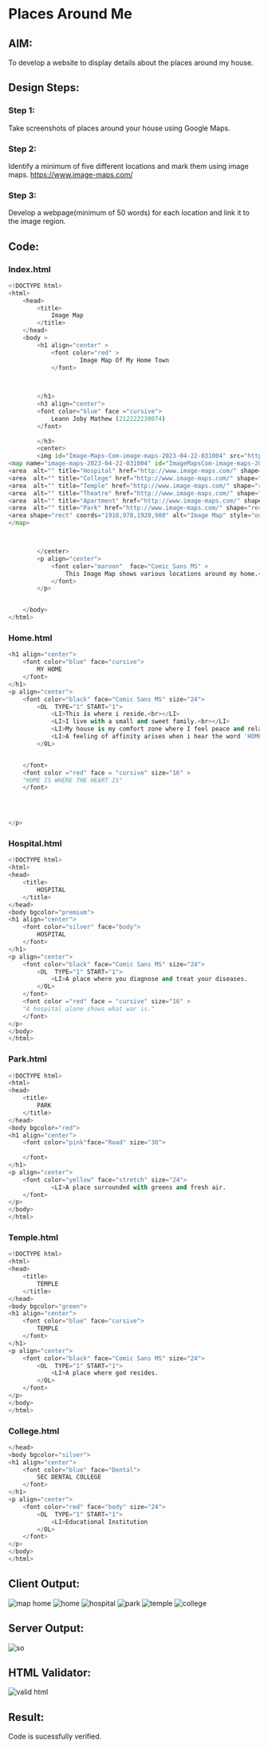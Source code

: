 # Places Around Me
## AIM:
To develop a website to display details about the places around my house.

## Design Steps:

### Step 1:
Take screenshots of places around your house using Google Maps.

### Step 2:
Identify a minimum of five different locations and mark them using image maps. https://www.image-maps.com/

### Step 3:
Develop a webpage(minimum of 50 words) for each location and link it to the image region.

## Code:
### Index.html
```python
<!DOCTYPE html>
<html>
    <head>
        <title>
            Image Map
        </title>
    </head>
    <body >
        <h1 align="center" >
            <font color="red" >
                    Image Map Of My Home Town
            </font>


            
        </h1>
        <h3 align="center">
        <font color="blue" face ="cursive">
            Leann Joby Mathew (212222230074)
        </font>
            
        </h3>
        <center>
        <img id="Image-Maps-Com-image-maps-2023-04-22-031004" src="https://app.image-maps.com/m/private/0/nhfjtmer82vjk9pfp2r41n9qep_map.png" border="0" width="1920" height="980" orgWidth="1920" orgHeight="980" usemap="#image-maps-2023-04-22-031004" alt="" />
<map name="image-maps-2023-04-22-031004" id="ImageMapsCom-image-maps-2023-04-22-031004">
<area  alt="" title="Hospital" href="http://www.image-maps.com/" shape="rect" coords="1177,401,1227,451" style="outline:none;" target="_self"     />
<area  alt="" title="College" href="http://www.image-maps.com/" shape="rect" coords="579,654,629,704" style="outline:none;" target="_self"     />
<area  alt="" title="Temple" href="http://www.image-maps.com/" shape="rect" coords="1453,685,1503,735" style="outline:none;" target="_self"     />
<area  alt="" title="Theatre" href="http://www.image-maps.com/" shape="rect" coords="1600.0000305175781,164,1650.0000305175781,214" style="outline:none;" target="_self"     />
<area  alt="" title="Apartment" href="http://www.image-maps.com/" shape="rect" coords="1057,702.0000076293945,1107,752.0000076293945" style="outline:none;" target="_self"     />
<area  alt="" title="Park" href="http://www.image-maps.com/" shape="rect" coords="1431.0000305175781,819,1481.0000305175781,869" style="outline:none;" target="_self"     />
<area shape="rect" coords="1918,978,1920,980" alt="Image Map" style="outline:none;" title="Image Map" href="https://www.image-maps.com/" />
</map>



        </center>
        <p align="center">
            <font color="maroon"  face="Comic Sans MS" >
                This Image Map shows various locations around my home.<br>
            </font>
        </p>


    </body>
</html>
```

### Home.html
```python
<h1 align="center">
    <font color="blue" face="cursive">
        MY HOME
    </font>
</h1>
<p align="center">
    <font color="black" face="Comic Sans MS" size="24">
        <OL  TYPE="1" START="1">
            <LI>This is where i reside.<br></LI>     
            <LI>I live with a small and sweet family.<br></LI>
            <LI>My house is my comfort zone where I feel peace and relaxed..<br></LI>
            <LI>A feeling of affinity arises when i hear the word 'HOME'.<br></LI>
        </OL>


    </font>
    <font color ="red" face = "cursive" size="16" > 
    "HOME IS WHERE THE HEART IS"
    </font>




</p>
```

### Hospital.html
```python
<!DOCTYPE html>
<html>
<head>
    <title>
        HOSPITAL
    </title>
</head>
<body bgcolor="premium">
<h1 align="center">
    <font color="silver" face="body">
        HOSPITAL
    </font>
</h1>
<p align="center">
    <font color="black" face="Comic Sans MS" size="24">
        <OL  TYPE="1" START="1">
            <LI>A place where you diagnose and treat your diseases.
        </OL>
    </font>
    <font color ="red" face = "cursive" size="16" > 
    "A hospital alone shows what war is."
    </font>
</p>
</body>
</html>
```

### Park.html
```python
<!DOCTYPE html>
<html>
<head>
    <title>
        PARK
    </title>
</head>
<body bgcolor="red">
<h1 align="center">
    <font color="pink"face="Road" size="30">
        
    </font>
</h1>
<p align="center">
    <font color="yellow" face="stretch" size="24">
            <LI>A place surrounded with greens and fresh air.
    </font>
</p>
</body>
</html>
```

### Temple.html
```python
<!DOCTYPE html>
<html>
<head>
    <title>
        TEMPLE
    </title>
</head>
<body bgcolor="green">
<h1 align="center">
    <font color="blue" face="cursive">
        TEMPLE
    </font>
</h1>
<p align="center">
    <font color="black" face="Comic Sans MS" size="24">
        <OL  TYPE="1" START="1">
            <LI>A place where god resides.
        </OL>
    </font>
</p>
</body>
</html>
```

### College.html
```python
</head>
<body bgcolor="silver">
<h1 align="center">
    <font color="blue" face="Dental">
        SEC DENTAL COLLEGE
    </font>
</h1>
<p align="center">
    <font color="red" face="body" size="24">
        <OL  TYPE="1" START="1">
            <LI>Educational Institution
        </OL>
    </font>
</p>
</body>
</html>
```


## Client Output:
![map home](https://user-images.githubusercontent.com/121165979/233761337-1c9d382e-821d-47f0-92d8-18321624e4f5.png)
![home](https://user-images.githubusercontent.com/121165979/233761343-da0ce4bf-19e3-4e7a-ab5a-093c9fdbd6e5.png)
![hospital](https://user-images.githubusercontent.com/121165979/233761514-09eaf9e5-f2b5-4e5c-9664-020f117420f4.png)
![park](https://user-images.githubusercontent.com/121165979/233761694-4e25b719-869f-42b9-adb3-eb61ca5b6dec.png)
![temple](https://user-images.githubusercontent.com/121165979/233761755-cb2d652e-7e32-48c7-a79c-4151ca8241fc.png)
![college](https://user-images.githubusercontent.com/121165979/233761819-5f239bfc-f221-41cc-9a34-b652315f8885.png)

## Server Output:
![so](https://user-images.githubusercontent.com/121165979/233761917-34fc215a-c6c9-4d42-9777-aab5968e929f.png)

## HTML Validator:
![valid html](https://user-images.githubusercontent.com/121165979/233762051-39b296cb-3bee-4104-b4c8-29e80299f1de.png)

## Result:
Code is sucessfully verified.

